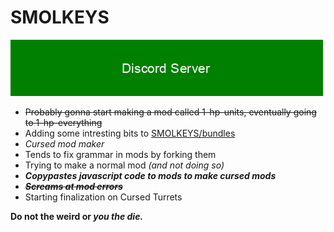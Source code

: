 # SMOLKEYS

[![Discord Server](https://github.com/SMOLKEYS/SMOLKEYS/blob/main/text2image_F8161116_20210123_91640.png)](https://discord.gg/9M2VRAVGz8)

- ~~Probably gonna start making a mod called 1-hp-units, eventually going to 1-hp-everything~~
- Adding some intresting bits to [SMOLKEYS/bundles](https://github.com/SMOLKEYS/bundles)
- *Cursed mod maker*
- Tends to fix grammar in mods by forking them
- Trying to make a normal mod *(and not doing so)*
- ***Copypastes javascript code to mods to make cursed mods***
- ***~~Screams at mod errors~~***
- Starting finalization on Cursed Turrets

**Do not the weird or *you the die.***
